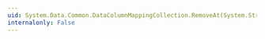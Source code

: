 ```yaml
---
uid: System.Data.Common.DataColumnMappingCollection.RemoveAt(System.String)
internalonly: False
---
```

